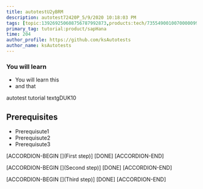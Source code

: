 ```yaml
---
title: autotestU2yBRM
description: autotest72420P_5/9/2020 10:18:03 PM
tags: [topic:139269250608756787992873,products:tech/73554900100700000996,tutorial:experience/advanced]
primary_tag: tutorial:product/sapHana
time: 204
author_profile: https://github.com/ksAutotests
author_name: ksAutotests
---
```

### You will learn
- You will learn this
- and that

autotest tutorial textgDUK10

## Prerequisites
- Prerequisute1
- Prerequisute2
- Prerequisute3

[ACCORDION-BEGIN [](First step)]
[DONE]
[ACCORDION-END]

[ACCORDION-BEGIN [](Second step)]
[DONE]
[ACCORDION-END]

[ACCORDION-BEGIN [](Third step)]
[DONE]
[ACCORDION-END]

